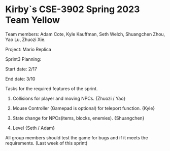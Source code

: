 # Kirby`s CSE-3902 Spring 2023 Team Yellow

Team members: Adam Cote, Kyle Kauffman, Seth Welch, Shuangchen Zhou, Yao Lu, Zhuozi Xie.

Project: Mario Replica

Sprint3 Planning:

Start date: 2/17

End date: 3/10

Tasks for the required features of the sprint.

1. Collisions for player and moving NPCs. {Zhuozi / Yao}

2. Mouse Controller (Gamepad is optional) for teleport function.  {Kyle}

3. State change for NPCs(items, blocks, enemies). {Shuangchen}

4. Level {Seth / Adam}

All group members should test the game for bugs and if it meets the requirements. (Last week of this sprint)
